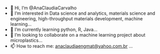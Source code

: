 - 👋 Hi, I’m @AnaClaudiaCarvalho
- 👀 I’m interested in Data science and analytics, materials science and engineering, high-throughput materials development, machine learning...
- 🌱 I’m currently learning python, R, Java...
- 💞️ I’m looking to collaborate on a machine learning project about microplastics...
- 📫 How to reach me: anaclaudiaengmat@yahoo.com.br ...

<!---
AnaClaudiaCarvalho/AnaClaudiaCarvalho is a ✨ special ✨ repository because its `README.md` (this file) appears on your GitHub profile.
You can click the Preview link to take a look at your changes.
--->
